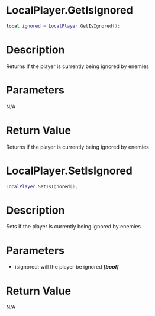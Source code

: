 # LocalPlayer.GetIsIgnored

```lua
local ignored = LocalPlayer.GetIsIgnored();
```

# Description

Returns if the player is currently being ignored by enemies

# Parameters

N/A

# Return Value

Returns if the player is currently being ignored by enemies

# LocalPlayer.SetIsIgnored

```lua
LocalPlayer.SetIsIgnored();
```

# Description

Sets if the player is currently being ignored by enemies

# Parameters

- isignored: will the player be ignored ***[bool]***

# Return Value

N/A